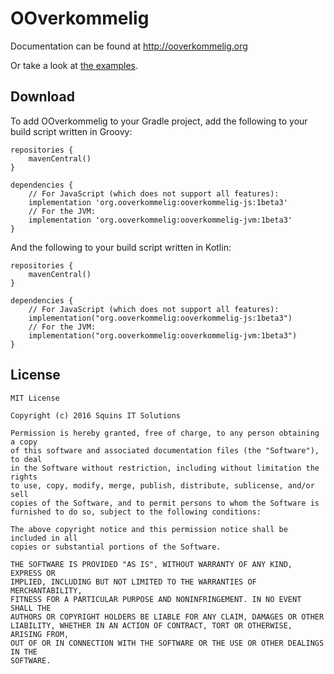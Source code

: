 # OOverkommelig

Documentation can be found at http://ooverkommelig.org

Or take a look at [the examples](https://github.com/squins/ooverkommelig/tree/master/examples/src/main/kotlin/org/ooverkommelig/examples).

## Download

To add OOverkommelig to your Gradle project, add the following to your build script written in Groovy:

    repositories {
        mavenCentral()
    }
    
    dependencies {
        // For JavaScript (which does not support all features):
        implementation 'org.ooverkommelig:ooverkommelig-js:1beta3'
        // For the JVM:
        implementation 'org.ooverkommelig:ooverkommelig-jvm:1beta3'
    }

And the following to your build script written in Kotlin:

    repositories {
        mavenCentral()
    }
    
    dependencies {
        // For JavaScript (which does not support all features):
        implementation("org.ooverkommelig:ooverkommelig-js:1beta3")
        // For the JVM:
        implementation("org.ooverkommelig:ooverkommelig-jvm:1beta3")
    }

## License

    MIT License
    
    Copyright (c) 2016 Squins IT Solutions
    
    Permission is hereby granted, free of charge, to any person obtaining a copy
    of this software and associated documentation files (the "Software"), to deal
    in the Software without restriction, including without limitation the rights
    to use, copy, modify, merge, publish, distribute, sublicense, and/or sell
    copies of the Software, and to permit persons to whom the Software is
    furnished to do so, subject to the following conditions:
    
    The above copyright notice and this permission notice shall be included in all
    copies or substantial portions of the Software.
    
    THE SOFTWARE IS PROVIDED "AS IS", WITHOUT WARRANTY OF ANY KIND, EXPRESS OR
    IMPLIED, INCLUDING BUT NOT LIMITED TO THE WARRANTIES OF MERCHANTABILITY,
    FITNESS FOR A PARTICULAR PURPOSE AND NONINFRINGEMENT. IN NO EVENT SHALL THE
    AUTHORS OR COPYRIGHT HOLDERS BE LIABLE FOR ANY CLAIM, DAMAGES OR OTHER
    LIABILITY, WHETHER IN AN ACTION OF CONTRACT, TORT OR OTHERWISE, ARISING FROM,
    OUT OF OR IN CONNECTION WITH THE SOFTWARE OR THE USE OR OTHER DEALINGS IN THE
    SOFTWARE.
